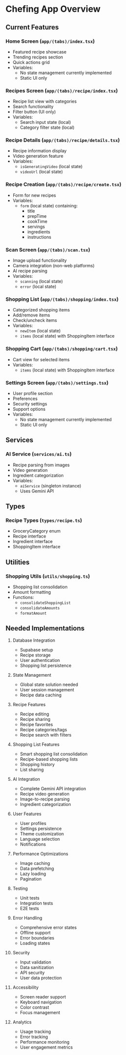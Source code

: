 # Chefing App Overview

## Current Features

### Home Screen (`app/(tabs)/index.tsx`)

- Featured recipe showcase
- Trending recipes section
- Quick actions grid
- Variables:
  - No state management currently implemented
  - Static UI only

### Recipes Screen (`app/(tabs)/recipe/index.tsx`)

- Recipe list view with categories
- Search functionality
- Filter button (UI only)
- Variables:
  - Search input state (local)
  - Category filter state (local)

### Recipe Details (`app/(tabs)/recipe/details.tsx`)

- Recipe information display
- Video generation feature
- Variables:
  - `isGeneratingVideo` (local state)
  - `videoUrl` (local state)

### Recipe Creation (`app/(tabs)/recipe/create.tsx`)

- Form for new recipes
- Variables:
  - `form` (local state) containing:
    - title
    - prepTime
    - cookTime
    - servings
    - ingredients
    - instructions

### Scan Screen (`app/(tabs)/scan.tsx`)

- Image upload functionality
- Camera integration (non-web platforms)
- AI recipe parsing
- Variables:
  - `scanning` (local state)
  - `error` (local state)

### Shopping List (`app/(tabs)/shopping/index.tsx`)

- Categorized shopping items
- Add/remove items
- Check/uncheck items
- Variables:
  - `newItem` (local state)
  - `items` (local state) with ShoppingItem interface

### Shopping Cart (`app/(tabs)/shopping/cart.tsx`)

- Cart view for selected items
- Variables:
  - `items` (local state) with ShoppingItem interface

### Settings Screen (`app/(tabs)/settings.tsx`)

- User profile section
- Preferences
- Security settings
- Support options
- Variables:
  - No state management currently implemented
  - Static UI only

## Services

### AI Service (`services/ai.ts`)

- Recipe parsing from images
- Video generation
- Ingredient categorization
- Variables:
  - `aiService` (singleton instance)
  - Uses Gemini API

## Types

### Recipe Types (`types/recipe.ts`)

- GroceryCategory enum
- Recipe interface
- Ingredient interface
- ShoppingItem interface

## Utilities

### Shopping Utils (`utils/shopping.ts`)

- Shopping list consolidation
- Amount formatting
- Functions:
  - `consolidateShoppingList`
  - `consolidateAmounts`
  - `formatAmount`

## Needed Implementations

1. Database Integration

   - Supabase setup
   - Recipe storage
   - User authentication
   - Shopping list persistence

2. State Management

   - Global state solution needed
   - User session management
   - Recipe data caching

3. Recipe Features

   - Recipe editing
   - Recipe sharing
   - Recipe favorites
   - Recipe categories/tags
   - Recipe search with filters

4. Shopping List Features

   - Smart shopping list consolidation
   - Recipe-based shopping lists
   - Shopping history
   - List sharing

5. AI Integration

   - Complete Gemini API integration
   - Recipe video generation
   - Image-to-recipe parsing
   - Ingredient categorization

6. User Features

   - User profiles
   - Settings persistence
   - Theme customization
   - Language selection
   - Notifications

7. Performance Optimizations

   - Image caching
   - Data prefetching
   - Lazy loading
   - Pagination

8. Testing

   - Unit tests
   - Integration tests
   - E2E tests

9. Error Handling

   - Comprehensive error states
   - Offline support
   - Error boundaries
   - Loading states

10. Security

    - Input validation
    - Data sanitization
    - API security
    - User data protection

11. Accessibility

    - Screen reader support
    - Keyboard navigation
    - Color contrast
    - Focus management

12. Analytics
    - Usage tracking
    - Error tracking
    - Performance monitoring
    - User engagement metrics

